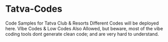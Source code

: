 # Tatva-Codes
Code Samples for Tatva Club &amp; Resorts
Different Codes will be deployed here.
VIbe Codes & Low Codes Also Allowed, but beware, most of the vibe coding tools dont generate clean code; and are very hard to understand.
